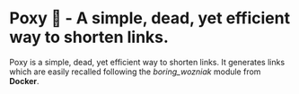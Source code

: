 # Poxy 🔗 - A simple, dead, yet efficient way to shorten links.
Poxy is a simple, dead, yet efficient way to shorten links. It generates links which are easily recalled following the *boring_wozniak* module from **Docker**.
